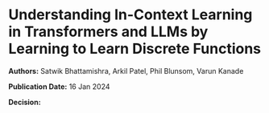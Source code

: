 # Understanding In-Context Learning in Transformers and LLMs by Learning to Learn Discrete Functions

**Authors:** Satwik Bhattamishra, Arkil Patel, Phil Blunsom, Varun Kanade

**Publication Date:** 16 Jan 2024

**Decision:** 

